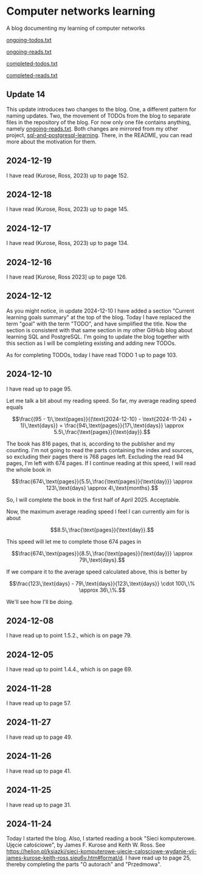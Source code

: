 # Computer networks learning

A blog documenting my learning of computer networks

[ongoing-todos.txt](ongoing-todos.txt)

[ongoing-reads.txt](ongoing-reads.txt)

[completed-todos.txt](completed-todos.txt)

[completed-reads.txt](completed-reads.txt)

## Update 14

This update introduces two changes to the blog. One, a different pattern for naming updates. Two, the movement of TODOs from the blog to separate files in the repository of the blog. For now only one file contains anything, namely [ongoing-reads.txt](ongoing-reads.txt). Both changes are mirrored from my other project, [sql-and-postgresql-learning](https://github.com/decision-making-mike/sql-postgresql-learning). There, in the README, you can read more about the motivation for them.

## 2024-12-19

I have read (Kurose, Ross, 2023) up to page 152.

## 2024-12-18

I have read (Kurose, Ross, 2023) up to page 145.

## 2024-12-17

I have read (Kurose, Ross, 2023) up to page 134.

## 2024-12-16

I have read [Kurose, Ross 2023] up to page 126.

## 2024-12-12

As you might notice, in update 2024-12-10 I have added a section "Current learning goals summary" at the top of the blog. Today I have replaced the term "goal" with the term "TODO", and have simplified the title. Now the section is consistent with that same section in my other GitHub blog about learning SQL and PostgreSQL. I'm going to update the blog together with this section as I will be completing existing and adding new TODOs.

As for completing TODOs, today I have read TODO 1 up to page 103.

## 2024-12-10

I have read up to page 95.

Let me talk a bit about my reading speed. So far, my average reading speed equals

```math
\frac{(95 - 1)\,\text{pages}}{(\text{2024-12-10} - \text{2024-11-24} + 1)\,\text{days}} = \frac{94\,\text{pages}}{17\,\text{days}} \approx 5.5\,\frac{\text{pages}}{\text{day}}.
```

The book has 816 pages, that is, according to the publisher and my counting. I'm not going to read the parts containing the index and sources, so excluding their pages there is 768 pages left. Excluding the read 94 pages, I'm left with 674 pages. If I continue reading at this speed, I will read the whole book in

```math
\frac{674\,\text{pages}}{5.5\,\frac{\text{pages}}{\text{day}}} \approx 123\,\text{days} \approx 4\,\text{months}.
```

So, I will complete the book in the first half of April 2025. Acceptable.

Now, the maximum average reading speed I feel I can currently aim for is about

```math
8.5\,\frac{\text{pages}}{\text{day}}.
```

This speed will let me to complete those 674 pages in

```math
\frac{674\,\text{pages}}{8.5\,\frac{\text{pages}}{\text{day}}} \approx 79\,\text{days}.
```

If we compare it to the average speed calculated above, this is better by

```math
\frac{123\,\text{days} - 79\,\text{days}}{123\,\text{days}} \cdot 100\,\% \approx 36\,\%.
```

We'll see how I'll be doing.

## 2024-12-08

I have read up to point 1.5.2., which is on page 79.

## 2024-12-05

I have read up to point 1.4.4., which is on page 69.

## 2024-11-28

I have read up to page 57.

## 2024-11-27

I have read up to page 49.

## 2024-11-26

I have read up to page 41.

## 2024-11-25

I have read up to page 31.

## 2024-11-24

Today I started the blog. Also, I started reading a book "Sieci komputerowe. Ujęcie całościowe", by James F. Kurose and Keith W. Ross. See https://helion.pl/ksiazki/sieci-komputerowe-ujecie-calosciowe-wydanie-vii-james-kurose-keith-ross,sieu6v.htm#format/d. I have read up to page 25, thereby completing the parts "O autorach" and "Przedmowa".
